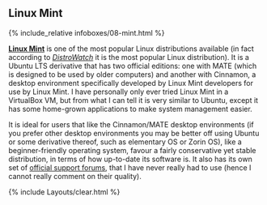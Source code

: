 ## Linux Mint
{% include_relative infoboxes/08-mint.html %}

[**Linux Mint**](https://linuxmint.com/) is one of the most popular Linux distributions available (in fact according to [*DistroWatch*](http://distrowatch.com/) it is the most popular Linux distribution). It is a Ubuntu LTS derivative that has two official editions: one with MATE (which is designed to be used by older computers) and another with Cinnamon, a desktop environment specifically developed by Linux Mint developers for use by Linux Mint. I have personally only ever tried Linux Mint in a VirtualBox VM, but from what I can tell it is very similar to Ubuntu, except it has some home-grown applications to make system management easier.

It is ideal for users that like the Cinnamon/MATE desktop environments (if you prefer other desktop environments you may be better off using Ubuntu or some derivative thereof, such as elementary OS or Zorin OS), like a beginner-friendly operating system, favour a fairly conservative yet stable distribution, in terms of how up-to-date its software is. It also has its own set of [official support forums](https://forums.linuxmint.com/), that I have never really had to use (hence I cannot really comment on their quality). 

{% include Layouts/clear.html %}
